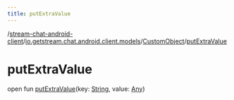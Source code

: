 ```yaml
---
title: putExtraValue
---
```

/[stream-chat-android-client](../../index.md)/[io.getstream.chat.android.client.models](../index.md)/[CustomObject](index.md)/[putExtraValue](putExtraValue.md)  
  
  
  
# putExtraValue  
open fun [putExtraValue](putExtraValue.md)(key: [String](https://kotlinlang.org/api/latest/jvm/stdlib/kotlin/-string/index.html), value: [Any](https://kotlinlang.org/api/latest/jvm/stdlib/kotlin/-any/index.html))
